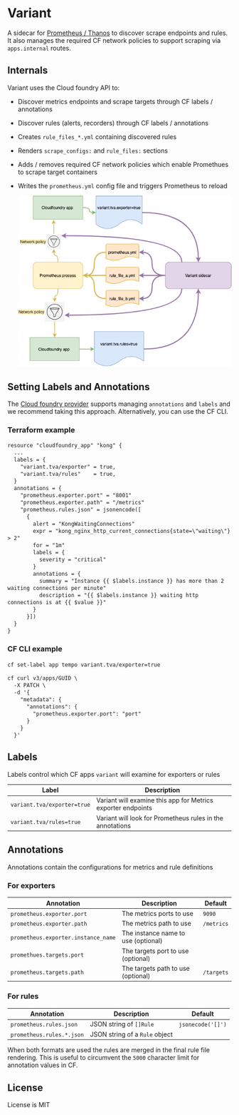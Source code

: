 # Variant

A sidecar for [Prometheus / Thanos](https://github.com/philips-labs/terraform-cloudfoundry-thanos) to discover scrape endpoints and rules.
It also manages the required CF network policies to support scraping via `apps.internal` routes.

## Internals
Variant uses the Cloud foundry API to:
- Discover metrics endpoints and scrape targets through CF labels / annotations
- Discover rules (alerts, recorders) through CF labels / annotations
- Creates `rule_files_*.yml` containing discovered rules
- Renders `scrape_configs:` and `rule_files:` sections
- Adds / removes required CF network policies which enable Promethues to scrape target containers
- Writes the `prometheus.yml` config file and triggers Prometheus to reload

  ![variant](resources/variant.png)

## Setting Labels and Annotations

The [Cloud foundry provider](https://registry.terraform.io/providers/philips-labs/cloudfoundry/latest/docs/resources/app#labels) supports managing
`annotations` and `labels` and we recommend taking this approach. Alternatively, you can use the CF CLI.

### Terraform example

```hcl
resource "cloudfoundry_app" "kong" {
  ...
  labels = {
    "variant.tva/exporter" = true,
    "variant.tva/rules"    = true,
  }
  annotations = {
    "prometheus.exporter.port" = "8001"
    "prometheus.exporter.path" = "/metrics"
    "prometheus.rules.json" = jsonencode([
      {
        alert = "KongWaitingConnections"
        expr = "kong_nginx_http_current_connections{state=\"waiting\"} > 2"
        for = "1m"
        labels = {
          severity = "critical"
        }
        annotations = {
          summary = "Instance {{ $labels.instance }} has more than 2 waiting connections per minute"
          description = "{{ $labels.instance }} waiting http connections is at {{ $value }}"
        }
      }])
  }
}
```

### CF CLI example

```shell
cf set-label app tempo variant.tva/exporter=true
```

```shell
cf curl v3/apps/GUID \
  -X PATCH \
  -d '{
    "metadata": {
      "annotations": {
        "prometheus.exporter.port": "port"
      }
    }
  }'
```

## Labels

Labels control which CF apps `variant` will examine for exporters or rules

| Label | Description |
|-------|-------------|
| `variant.tva/exporter=true` | Variant will examine this app for Metrics exporter endpoints |
| `variant.tva/rules=true` | Variant will look for Prometheus rules in the annotations |

## Annotations

Annotations contain the configurations for metrics and rule definitions

### For exporters

| Annotation | Description | Default       |
|------------|-------------|---------------|
| `prometheus.exporter.port` | The metrics ports to use | `9090` |
| `prometheus.exporter.path` | The metrics path to use | `/metrics` |
| `prometheus.exporter.instance_name` | The instance name to use (optional) | |
| `promethues.targets.port` | The targets port to use (optional) | |
| `prometheus.targets.path` | The targets path to use (optional) | `/targets` |

### For rules

| Annotation | Description | Default       |
|------------|-------------|---------------|
| `prometheus.rules.json` | JSON string of `[]Rule` | `jsonecode('[]')`
| `prometheus.rules.*.json` | JSON string of a `Rule` object |  |

When both formats are used the rules are merged in the final rule file rendering. This
is useful to circumvent the `5000` character limit for annotation values in CF.

## License

License is MIT
